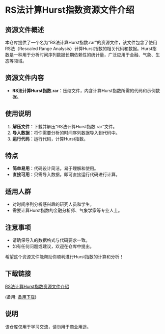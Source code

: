 # RS法计算Hurst指数资源文件介绍

## 资源文件概述

本仓库提供了一个名为“RS法计算Hurst指数.rar”的资源文件，该文件包含了使用RS法（Rescaled Range Analysis）计算Hurst指数的相关代码和数据。Hurst指数是一种用于分析时间序列数据长期依赖性的统计量，广泛应用于金融、气象、生态等领域。

## 资源文件内容

- **RS法计算Hurst指数.rar**：压缩文件，内含计算Hurst指数所需的代码和示例数据。

## 使用说明

1. **解压文件**：下载并解压“RS法计算Hurst指数.rar”文件。
2. **导入数据**：将你需要分析的时间序列数据导入到代码中。
3. **运行代码**：运行代码，计算Hurst指数。

## 特点

- **简单易用**：代码设计简洁，易于理解和使用。
- **直接可用**：只需导入数据，即可直接运行代码进行计算。

## 适用人群

- 对时间序列分析感兴趣的研究人员和学生。
- 需要计算Hurst指数的金融分析师、气象学家等专业人士。

## 注意事项

- 请确保导入的数据格式与代码要求一致。
- 如有任何问题或建议，欢迎在仓库中提出。

希望这个资源文件能帮助你顺利进行Hurst指数的计算和分析！

## 下载链接
[RS法计算Hurst指数资源文件介绍](https://pan.quark.cn/s/8e2c90e870bf) 

(备用: [备用下载](https://pan.baidu.com/s/1H4zHb0YzQcXqQdD9KCDEaw?pwd=1234))

## 说明

该仓库仅用于学习交流，请勿用于商业用途。
